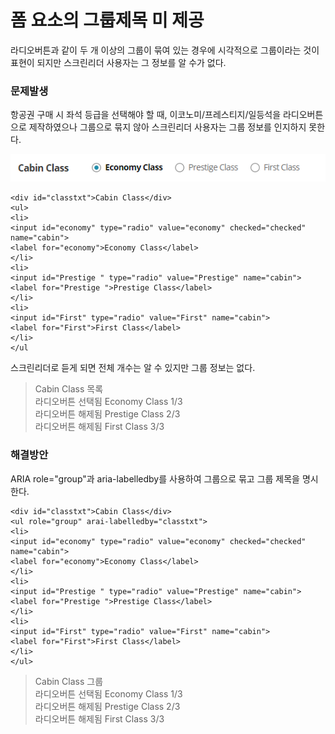 # 폼 요소의 그룹제목 미 제공

라디오버튼과 같이 두 개 이상의 그룹이 묶여 있는 경우에 시각적으로 그룹이라는 것이 표현이 되지만 스크린리더 사용자는 그 정보를 알 수가 없다.

### 문제발생

항공권 구매 시 좌석 등급을 선택해야 할 때, 이코노미/프레스티지/일등석을 라디오버튼으로 제작하였으나 그룹으로 묶지 않아 스크린리더 사용자는 그룹 정보를 인지하지 못한다.

![](../../.gitbook/assets/508.png)

```markup
<div id="classtxt">Cabin Class</div>
<ul>
<li>
<input id="economy" type="radio" value="economy" checked="checked" name="cabin">
<label for="economy">Economy Class</label>
</li>
<li>
<input id="Prestige " type="radio" value="Prestige" name="cabin">
<label for="Prestige ">Prestige Class</label>
</li>
<li>
<input id="First" type="radio" value="First" name="cabin">
<label for="First">First Class</label>
</li>
</ul
```

스크린리더로 듣게 되면  전체 개수는 알 수 있지만 그룹 정보는 없다.

> Cabin Class  목록   
> 라디오버튼 선택됨 Economy Class 1/3  
> 라디오버튼 해제됨 Prestige Class 2/3   
> 라디오버튼 해제됨 First Class 3/3

### 해결방안

ARIA role="group"과 aria-labelledby를 사용하여 그룹으로 묶고 그룹 제목을 명시한다.

```markup
<div id="classtxt">Cabin Class</div>
<ul role="group" arai-labelledby="classtxt">
<li>
<input id="economy" type="radio" value="economy" checked="checked" name="cabin">
<label for="economy">Economy Class</label>
</li>
<li>
<input id="Prestige " type="radio" value="Prestige" name="cabin">
<label for="Prestige ">Prestige Class</label>
</li>
<li>
<input id="First" type="radio" value="First" name="cabin">
<label for="First">First Class</label>
</li>
</ul>
```

> Cabin Class 그룹  
> 라디오버튼 선택됨 Economy Class 1/3   
> 라디오버튼 해제됨 Prestige Class 2/3   
> 라디오버튼 해제됨 First Class 3/3

